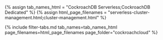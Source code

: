 {% assign tab_names_html = "CockroachDB Serverless;CockroachDB Dedicated" %}
{% assign html_page_filenames = "serverless-cluster-management.html;cluster-management.html" %}

{% include filter-tabs.md tab_names=tab_names_html page_filenames=html_page_filenames page_folder="cockroachcloud" %}
